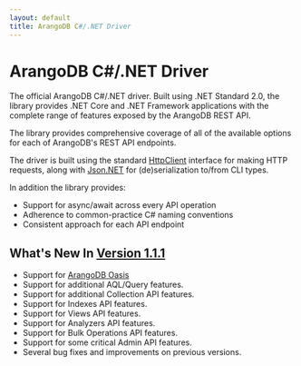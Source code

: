 ```yaml
---
layout: default
title: ArangoDB C#/.NET Driver
---
```

# ArangoDB C#/.NET Driver

The official ArangoDB C#/.NET driver. Built using .NET Standard 2.0, the library provides .NET Core and .NET Framework applications with the complete range of features exposed by the ArangoDB REST API.

The library provides comprehensive coverage of all of the available options for each of ArangoDB's REST API endpoints.

The driver is built using the standard [HttpClient](https://docs.microsoft.com/en-us/dotnet/api/system.net.http.httpclient?view=netstandard-2.0) interface for making HTTP requests, along with [Json.NET](https://www.newtonsoft.com/json) for (de)serialization to/from CLI types.

In addition the library provides:

- Support for async/await across every API operation
- Adherence to common-practice C# naming conventions
- Consistent approach for each API endpoint

## What's New In [Version 1.1.1](https://github.com/ArangoDB-Community/arangodb-net-standard/releases)
- Support for [ArangoDB Oasis](https://cloud.arangodb.com/home)
- Support for additional AQL/Query features.
- Support for additional Collection API features.
- Support for Indexes API features.
- Support for Views API features.
- Support for Analyzers API features.
- Support for Bulk Operations API features.
- Support for some critical Admin API features.
- Several bug fixes and improvements on previous versions.